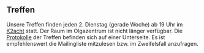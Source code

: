 ## Treffen 

Unsere Treffen finden jeden 2. Dienstag (gerade Woche) ab 19 Uhr im [K2acht](http://www.k2acht.de/) statt. Der Raum im Olgazentrum ist nicht länger verfügbar. Die [Protokolle](/protokolle) der Treffen befinden sich auf einer Unterseite. Es ist empfehlenswert die Mailingliste mitzulesen bzw. im Zweifelsfall anzufragen.


